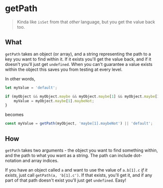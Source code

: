# getPath
> Kinda like `isSet` from that *other* language, but you get the value back too.

## What
`getPath` takes an object (or array), and a string representing the path to a key you want to find within it. If it exists you'll get the value back, and if it doesn't you'll just get `undefined`. When you can't guarantee a value exists within the object this saves you from testing at every level.

In other words,
```javascript
let myValue = 'default';

if (myObject && myObject.maybe && myObject.maybe[1] && myObject.maybe[1].maybeNot) {
	myValue = myObject.maybe[1].maybeNot;
}
```
becomes
```javascript
const myValue = getPath(myObject, 'maybe[1].maybeNot') || 'default';
```

## How
`getPath` takes two arguments - the object you want to find something within, and the path to what you want as a string.
The path can include dot-notation and array indices.

If you have an object called `a` and want to use the value of `a.b[1].c` *if it exists*, just call `getPath(a, 'b[1].c')`. If that exists, you'll get it, and if any part of that path doesn't exist you'll just get `undefined`. Easy!
